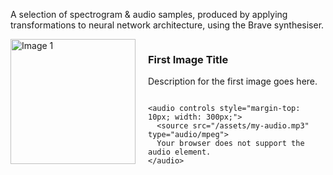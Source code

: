 <!-- Render the images and descriptions side by side -->

A selection of spectrogram & audio samples, produced by applying transformations to neural network architecture, using the Brave synthesiser. 

<div style="display: flex; align-items: flex-start; margin-bottom: 40px;">
  <img src="/assets/image1.jpg" alt="Image 1" style="width: 200px; margin-right: 20px;">

  <div style="display: flex; flex-direction: column;">
    <div>
      <h3>First Image Title</h3>
      <p>Description for the first image goes here.</p>
    </div>

    <audio controls style="margin-top: 10px; width: 300px;">
      <source src="/assets/my-audio.mp3" type="audio/mpeg">
      Your browser does not support the audio element.
    </audio>
  </div>
</div>
